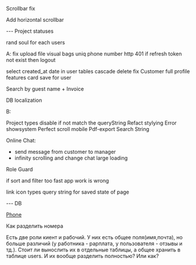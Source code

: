 

Scrollbar fix 

Add horizontal scrollbar

--- Project statuses 

rand soul for each users 


A: 
fix upload file visual bags 
uniq phone number 
http 401 if refresh token not exist then logout 

select created_at date in user tables 
cascade delete fix 
Customer full profile features 
card save for user 



Search by guest name + 
Invoice 


DB localization 


B: 

Project types disable if not match the queryString 
Refact stylying 
Error  showsystem 
Perfect scroll mobile 
Pdf-export 
Search String 



Online Chat:  
- send message from customer to manager 
- infinity scrolling and change chat large loading 

Role Guard 

if sort and filter too fast app work is wrong  

link icon types 
query string for saved state of page 

--- DB 

[Phone](https://petrenco.com/mysql.php?txt=168)

Как разделить номера 

Есть две роли киент и рабочий. У них есть общее поля(имя,почта), но больше различий (у работника - рарплата, у пользователя - отзывы и тд.). Стоит ли вынослить их в отдельные таблицы, а общее хранить в таблице users. И их вообще разделить полностью? Или как? 





